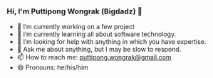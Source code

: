 ### Hi, I'm Puttipong Wongrak (Bigdadz) 👋
- 🔭 I’m currently working on a few project
- 🌱 I’m currently learning all about software technology.
- 🤔 I’m looking for help with anything in which you have expertise.
- 💬 Ask me about anything, but I may be slow to respond.
- 📫 How to reach me: puttipong.wongrak@gmail.com
- 😄 Pronouns: he/his/him
